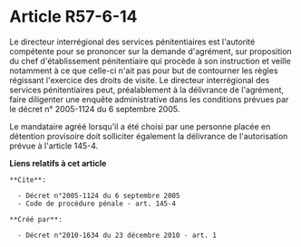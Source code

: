 # Article R57-6-14

Le directeur interrégional des services pénitentiaires est l'autorité compétente pour se prononcer sur la demande d'agrément,
sur proposition du chef d'établissement pénitentiaire qui procède à son instruction et veille notamment à ce que celle-ci
n'ait pas pour but de contourner les règles régissant l'exercice des droits de visite. Le directeur interrégional des
services pénitentiaires peut, préalablement à la délivrance de l'agrément, faire diligenter une enquête administrative dans
les conditions prévues par le décret n° 2005-1124 du 6 septembre 2005. 

Le mandataire agréé lorsqu'il a été choisi par une personne placée en détention provisoire doit solliciter également la
délivrance de l'autorisation prévue à l'article 145-4.

**Liens relatifs à cet article**

	**Cite**:

	  - Décret n°2005-1124 du 6 septembre 2005
	  - Code de procédure pénale - art. 145-4

	**Créé par**:

	  - Décret n°2010-1634 du 23 décembre 2010 - art. 1
